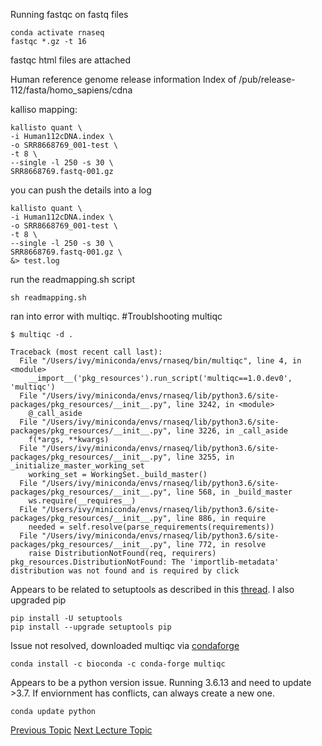 Running fastqc on fastq files

```
conda activate rnaseq
fastqc *.gz -t 16
```

fastqc html files are attached

Human reference genome release information
Index of /pub/release-112/fasta/homo_sapiens/cdna

kalliso mapping:

```
kallisto quant \
-i Human112cDNA.index \
-o SRR8668769_001-test \
-t 8 \
--single -l 250 -s 30 \
SRR8668769.fastq-001.gz 
```
you can push the details into a log
```
kallisto quant \
-i Human112cDNA.index \
-o SRR8668769_001-test \
-t 8 \
--single -l 250 -s 30 \
SRR8668769.fastq-001.gz \
&> test.log 
```

run the readmapping.sh script
```
sh readmapping.sh
```

ran into error with multiqc. 
#Troublshooting multiqc

```
$ multiqc -d .

Traceback (most recent call last):
  File "/Users/ivy/miniconda/envs/rnaseq/bin/multiqc", line 4, in <module>
    __import__('pkg_resources').run_script('multiqc==1.0.dev0', 'multiqc')
  File "/Users/ivy/miniconda/envs/rnaseq/lib/python3.6/site-packages/pkg_resources/__init__.py", line 3242, in <module>
    @_call_aside
  File "/Users/ivy/miniconda/envs/rnaseq/lib/python3.6/site-packages/pkg_resources/__init__.py", line 3226, in _call_aside
    f(*args, **kwargs)
  File "/Users/ivy/miniconda/envs/rnaseq/lib/python3.6/site-packages/pkg_resources/__init__.py", line 3255, in _initialize_master_working_set
    working_set = WorkingSet._build_master()
  File "/Users/ivy/miniconda/envs/rnaseq/lib/python3.6/site-packages/pkg_resources/__init__.py", line 568, in _build_master
    ws.require(__requires__)
  File "/Users/ivy/miniconda/envs/rnaseq/lib/python3.6/site-packages/pkg_resources/__init__.py", line 886, in require
    needed = self.resolve(parse_requirements(requirements))
  File "/Users/ivy/miniconda/envs/rnaseq/lib/python3.6/site-packages/pkg_resources/__init__.py", line 772, in resolve
    raise DistributionNotFound(req, requirers)
pkg_resources.DistributionNotFound: The 'importlib-metadata' distribution was not found and is required by click
```

Appears to be related to setuptools as described in this [thread](https://github.com/pypa/twine/issues/724#issuecomment-753503728). I also upgraded pip
```
pip install -U setuptools
pip install --upgrade setuptools pip
```

Issue not resolved, downloaded multiqc via [condaforge](https://stackoverflow.com/questions/74146947/error-installing-multiqc-from-conda-importlib-metadata)
```
conda install -c bioconda -c conda-forge multiqc
```

Appears to be a python version issue. Running 3.6.13 and need to update >3.7. If enviornment has conflicts, can always create a new one.
```
conda update python
```



[Previous Topic](../Lecture02:SettingUp/Lecture2.md)
[Next Lecture Topic](../Lecture04:RNAseqCount/Lecture04.md)
